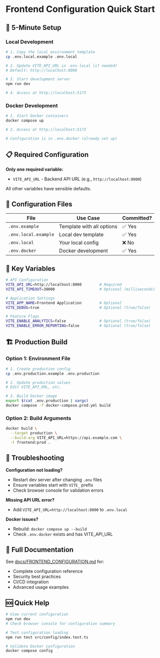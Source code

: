 # Frontend Configuration Quick Start

## 🚀 5-Minute Setup

### Local Development

```bash
# 1. Copy the local environment template
cp .env.local.example .env.local

# 2. Update VITE_API_URL in .env.local (if needed)
# Default: http://localhost:8000

# 3. Start development server
npm run dev

# 4. Access at http://localhost:5173
```

### Docker Development

```bash
# 1. Start Docker containers
docker compose up

# 2. Access at http://localhost:5173

# Configuration is in .env.docker (already set up)
```

## 📋 Required Configuration

**Only one required variable:**

- `VITE_API_URL` - Backend API URL (e.g., `http://localhost:8000`)

All other variables have sensible defaults.

## 📁 Configuration Files

| File | Use Case | Committed? |
|------|----------|-----------|
| `.env.example` | Template with all options | ✅ Yes |
| `.env.local.example` | Local dev template | ✅ Yes |
| `.env.local` | Your local config | ❌ No |
| `.env.docker` | Docker development | ✅ Yes |

## 🔑 Key Variables

```bash
# API Configuration
VITE_API_URL=http://localhost:8000        # Required
VITE_API_TIMEOUT=30000                    # Optional (milliseconds)

# Application Settings
VITE_APP_NAME=Frontend Application        # Optional
VITE_DEBUG=true                           # Optional (true/false)

# Feature Flags
VITE_ENABLE_ANALYTICS=false               # Optional (true/false)
VITE_ENABLE_ERROR_REPORTING=false         # Optional (true/false)
```

## 🏗️ Production Build

### Option 1: Environment File

```bash
# 1. Create production config
cp .env.production.example .env.production

# 2. Update production values
# Edit VITE_API_URL, etc.

# 3. Build Docker image
export $(cat .env.production | xargs)
docker compose -f docker-compose.prod.yml build
```

### Option 2: Build Arguments

```bash
docker build \
  --target production \
  --build-arg VITE_API_URL=https://api.example.com \
  -t frontend:prod .
```

## 🐛 Troubleshooting

**Configuration not loading?**
- Restart dev server after changing `.env` files
- Ensure variables start with `VITE_` prefix
- Check browser console for validation errors

**Missing API URL error?**
- Add `VITE_API_URL=http://localhost:8000` to `.env.local`

**Docker issues?**
- Rebuild: `docker compose up --build`
- Check `.env.docker` exists and has VITE_API_URL

## 📖 Full Documentation

See [docs/FRONTEND_CONFIGURATION.md](docs/FRONTEND_CONFIGURATION.md) for:
- Complete configuration reference
- Security best practices
- CI/CD integration
- Advanced usage examples

## 🆘 Quick Help

```bash
# View current configuration
npm run dev
# Check browser console for configuration summary

# Test configuration loading
npm run test src/config/index.test.ts

# Validate Docker configuration
docker compose config
```
